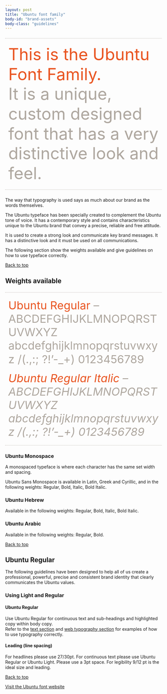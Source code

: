 ```yaml
---
layout: post
title: "Ubuntu font family"
body-id: "brand-assets"
body-class: "guidelines"
---
```



<div style="font-size: 53px; color: #aea79f; line-height: 1.2; padding: 20px 10px; border: 1px dotted #AEA79F; border-width: 1px 0; margin: 24px 0;"><span style="color: #E95420;">This is the Ubuntu Font Family.</span><br />
It is a unique, custom designed font that has a very distinctive look and feel.</div>
<p>The way that typography is used says as much about our brand as the words themselves.</p>
<p>The Ubuntu typeface has been specially created to complement the Ubuntu tone of voice. It has a contemporary style and contains characteristics unique to the Ubuntu brand that convey a precise, reliable and free attitude.</p>
<p>It is used to create a strong look and communicate key brand messages. It has a distinctive look and it must be used on all communications.</p>
<p>The following section show the weights available and give guidelines on how to use typeface correctly.</p>
<div class="row"><div class="col-10 link-top"><a href="#">Back to top</a></div></div>
<h2>Weights available</h2>
<div style="font-size: 36px; color: #aea79f; line-height: 1.2; padding: 20px 10px; border: 1px dotted #AEA79F; border-width: 1px 0; margin: 24px 0;"><span style="display: block; margin-bottom: 18px;"><span style="color: #E95420;">Ubuntu Regular</span> – ABCDEFGHIJKLMNOPQRSTUVWXYZ abcdefghijklmnopqrstuvwxyz /(.,:; ?!&#8217;-_+) 0123456789</span><span style="font-style: italic;"><span style="color: #E95420;">Ubuntu Regular Italic</span> – ABCDEFGHIJKLMNOPQRSTUVWXYZ abcdefghijklmnopqrstuvwxyz /(.,:; ?!&#8217;-_+) 0123456789</span></div>
<h3>Ubuntu Monospace</h3>
<p>A monospaced typeface is where each character has the same set width and spacing.</p>
<p>Ubuntu Sans Monospace is available in Latin, Greek and Cyrillic, and in the following weights: Regular, Bold, Italic, Bold Italic.</p>
<h3>Ubuntu Hebrew</h3>
<p>Available in the following weights: Regular, Bold, Italic, Bold Italic.</p>
<h3>Ubuntu Arabic</h3>
<p>Available in the following weights: Regular, Bold.</p>
<div class="row"><div class="col-10 link-top"><a href="#">Back to top</a></div></div>
<h2>Ubuntu Regular</h2>
<p>The following guidelines have been designed to help all of us create a professional, powerful, precise and consistent brand identity that clearly communicates the Ubuntu values.</p>
<h3>Using Light and Regular</h3>
<h4>Ubuntu Regular</h4>
<p>Use Ubuntu Regular for continuous text and sub-headings and highlighted copy within body copy.<br />
Refer to the <a title="" href="text">text section</a> and <a title="Web typography guidelines" href="../web/typography">web typography section</a> for examples of how to use typography correctly.</p>
<h4>Leading (line spacing)</h4>
<p>For headlines please use 27/30pt. For continuous text please use Ubuntu Regular or Ubuntu Light. Please use a 3pt space. For legibility 9/12 pt is the ideal size and leading.</p>
<div class="row"><div class="col-10 link-top"><a href="#">Back to top</a></div></div>
<p><a title="Ubuntu font website" href="http://font.ubuntu.com/">Visit the Ubuntu font website</a></p>
